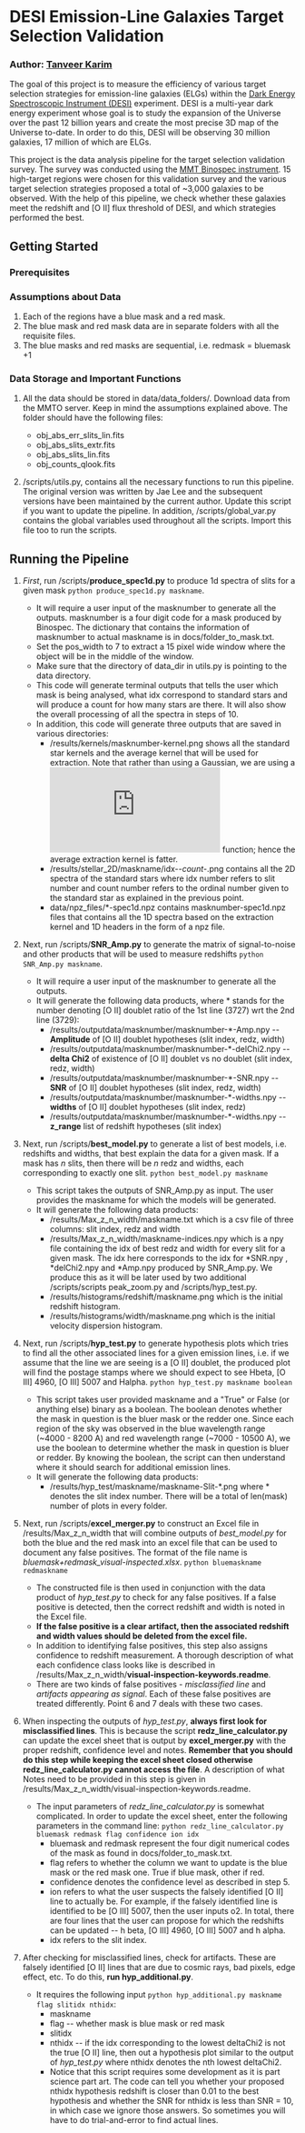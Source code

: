 # DESI Emission-Line Galaxies Target Selection Validation
### Author: [Tanveer Karim](tanveerkarim.com)

The goal of this project is to measure the efficiency of various target
selection strategies for emission-line galaxies (ELGs) within the [Dark
Energy Spectroscopic Instrument (DESI)](https://www.desi.lbl.gov/) experiment. DESI is a multi-year
dark energy experiment whose goal is to study the expansion of the 
Universe over the past 12 billion years and create the most precise 
3D map of the Universe to-date. In order to do this, DESI will be observing
30 million galaxies, 17 million of which are ELGs. 

This project is the data analysis pipeline for the target selection validation 
survey. The survey was conducted using the [MMT Binospec instrument](https://www.cfa.harvard.edu/mmti/binospec.html).
15 high-target regions were chosen for this validation survey and the various
target selection strategies proposed a total of ~3,000 galaxies to be observed.
With the help of this pipeline, we check whether these galaxies meet the redshift
and [O II] flux threshold of DESI, and which strategies performed the best.

## Getting Started
### Prerequisites

### Assumptions about Data
1. Each of the regions have a blue mask and a red mask.
2. The blue mask and red mask data are in separate folders with all the requisite files.
3. The blue masks and red masks are sequential, i.e. redmask = bluemask +1

### Data Storage and Important Functions
1. All the data should be stored in data/data_folders/. Download data from the MMTO server. 
Keep in mind the assumptions explained above. The folder should have the following files:
   * obj_abs_err_slits_lin.fits
   * obj_abs_slits_extr.fits
   * obj_abs_slits_lin.fits
   * obj_counts_qlook.fits
 
2. /scripts/utils.py, contains all the necessary functions to run this pipeline. 
The original version was written by Jae Lee and the subsequent versions have been 
maintained by the current author. Update this script if you want to update the 
pipeline. In addition, /scripts/global_var.py contains the global variables used 
throughout all the scripts. Import this file too to run the scripts.

## Running the Pipeline
1. *First*, run /scripts/**produce_spec1d.py** to produce 1d spectra 
of slits for a given mask `python produce_spec1d.py maskname`.
	* It will require a user input of the masknumber to generate all the outputs. 
	masknumber is a four digit code for a mask produced by Binospec. The dictionary
	that contains the information of masknumber to actual maskname is in 
	docs/folder_to_mask.txt.
	* Set the pos_width to 7 to extract a 15 pixel wide window where the 
	object will be in the middle of the window.
	* Make sure that the directory of data_dir in utils.py is pointing 
	to the data directory.
	* This code will generate terminal outputs that tells the user which mask 
	is being analysed, what idx correspond to standard stars and will produce
	a count for how many stars are there. It will also show the overall processing 
	of all the spectra in steps of 10.
	* In addition, this code will generate three outputs that are saved in 
	various directories:
		* /results/kernels/masknumber-kernel.png shows all the standard star 
		kernels and the average kernel that will be used for extraction. Note 
		that rather than using a Gaussian, we are using a ![equation](https://latex.codecogs.com/gif.latex?%5Cexp%5Cleft%28%20-0.5%5Cleft%28%20%5Cfrac%7Bx%20-%20%5Cmu%7D%7B%5Csigma%7D%20%5Cright%29%5E4%20%5Cright%29)
		function; hence the average extraction kernel is fatter.
		* /results/stellar_2D/maskname/idx-*-count-*.png contains all the 2D 
		spectra of the standard stars where idx number refers to slit number and 
		count number refers to the ordinal number given to the standard star as 
		explained in the previous point.
		* data/npz_files/*-spec1d.npz contains masknumber-spec1d.npz files that contains 
		all the 1D spectra based on the extraction kernel and 1D headers in the 
		form of a npz file.
		
2. Next, run /scripts/**SNR_Amp.py** to generate the matrix of signal-to-noise and 
other products that will be used to measure redshifts `python SNR_Amp.py maskname`.
	* It will require a user input of the masknumber to generate all the outputs.
	* It will generate the following data products, where * stands for the number 
	denoting [O II] doublet ratio of the 1st line (3727) wrt the 2nd line (3729):
		* /results/outputdata/masknumber/masknumber-*-Amp.npy  -- **Amplitude** of [O II] 
		doublet hypotheses (slit index, redz, width)
		* /results/outputdata/masknumber/masknumber-*-delChi2.npy  -- **delta Chi2** 
		of existence of [O II] doublet vs no doublet (slit index, redz, width)
		* /results/outputdata/masknumber/masknumber-*-SNR.npy  -- **SNR** of [O II] doublet 
		hypotheses (slit index, redz, width)
		* /results/outputdata/masknumber/masknumber-*-widths.npy  -- **widths** of [O II] 
		doublet hypotheses (slit index, redz)
		* /results/outputdata/masknumber/masknumber-*-widths.npy   -- **z_range** list of 
		redshift hypotheses (slit index)

3. Next, run /scripts/**best_model.py** to generate a list of best models, i.e. redshifts 
and widths, that best explain the data for a given mask. If a mask has *n* slits, then there
will be *n* redz and widths, each corresponding to exactly one slit.
`python best_model.py maskname`
	* This script takes the outputs of SNR_Amp.py as input. The user provides the maskname 
	for which the models will be generated.
	* It will generate the following data products:
		* /results/Max_z_n_width/maskname.txt which is a csv file of three columns: 
		slit index, redz and width
		* /results/Max_z_n_width/maskname-indices.npy which is a npy file containing
		the idx of best redz and width for every slit for a given mask. The idx here
		corresponds to the idx for *SNR.npy , *delChi2.npy and *Amp.npy produced by 
		SNR_Amp.py. We produce this as it will be later used by two additional 
		/scripts/scripts peak_zoom.py and /scripts/hyp_test.py.
		* /results/histograms/redshift/maskname.png which is the initial redshift 
		histogram.
		* /results/histograms/width/maskname.png which is the initial velocity dispersion 
		histogram.
		
4. Next, run /scripts/**hyp_test.py** to generate hypothesis plots which tries to 
find all the other associated lines for a given emission lines, i.e. if we assume that 
the line we are seeing is a [O II] doublet, the produced plot will find the postage 
stamps where we should expect to see Hbeta, [O III] 4960, [O III] 5007 and Halpha.
`python hyp_test.py maskname boolean`
	* This script takes user provided maskname and a "True" or False (or anything else) 
	binary as a boolean. The boolean denotes whether the mask in question is the bluer mask
	or the redder one. Since each region of the sky was observed in the blue wavelength
	range (~4000 - 8200 A) and red wavelength range (~7000 - 10500 A), we use the boolean 
	to determine whether the mask in question is bluer or redder. By knowing the boolean,
	the script can then understand where it should search for additional emission lines.
	* It will generate the following data products:
		* /results/hyp_test/maskname/maskname-Slit-*.png where * denotes the slit index number. 
		There will be a total of len(mask) number of plots in every folder.
		
5. Next, run /scripts/**excel_merger.py** to construct an Excel file in /results/Max_z_n_width
 that will combine outputs of *best_model.py* for both the blue and the red mask into an 
 excel file that can be used to document any false positives. The format of the file name 
 is *bluemask+redmask_visual-inspected.xlsx*.
 `python bluemaskname redmaskname`
	* The constructed file is then used in conjunction with the data product of *hyp_test.py*
	to check for any false positives. If a false positive is detected, then the correct 
	redshift and width is noted in the Excel file.
	* **If the false positive is a clear artifact, then the associated redshift and width 
	values should be deleted from the excel file.**
	* In addition to identifying false positives, this step also assigns confidence to
	redshift measurement. A thorough description of what each confidence class looks like 
	is described in /results/Max_z_n_width/**visual-inspection-keywords.readme**.
	* There are two kinds of false positives - *misclassified line* and *artifacts appearing 
	as signal*. Each of these false positives are treated differently. Point 6 and 7 
	deals with these two cases.
	
6. When inspecting the outputs of *hyp_test.py*, **always first look for misclassified lines**. 
This is because the script **redz_line_calculator.py** can update the excel sheet that is 
output by **excel_merger.py** with the proper redshift, confidence level and notes. 
**Remember that you should do this step while keeping the excel sheet closed otherwise 
redz_line_calculator.py cannot access the file**. A description of what Notes need to be 
provided in this step is given in /results/Max_z_n_width/visual-inspection-keywords.readme.
	* The input parameters of *redz_line_calculator.py* is somewhat complicated. 
	In order to update the excel sheet, enter the following parameters in the command line: 
	`python redz_line_calculator.py bluemask redmask flag confidence ion idx`
		* bluemask and redmask represent the four digit numerical codes of the mask as
		found in docs/folder_to_mask.txt.
		* flag refers to whether the column we want to update is the blue mask or the 
		red mask one. True if blue mask, other if red.
		* confidence denotes the confidence level as described in step 5.
		* ion refers to what the user suspects the falsely identified [O II] line to actually be.
		For example, if the falsely identified line is identified to be [O III] 5007, then the user
		inputs o2. In total, there are four lines that the user can propose for which the redshifts
		can be updated -- h beta, [O III] 4960, [O III] 5007 and h alpha.
		* idx refers to the slit index.
	
7. After checking for misclassified lines, check for artifacts. These are falsely identified 
[O II] lines that are due to cosmic rays, bad pixels, edge effect, etc. To do this, 
**run hyp_additional.py**.
	* It requires the following input `python hyp_additional.py maskname flag slitidx nthidx`:
		* maskname
		* flag -- whether mask is blue mask or red mask
		* slitidx
		* nthidx -- if the idx corresponding to the lowest deltaChi2 is not the true [O II]
		line, then out a hypothesis plot similar to the output of *hyp_test.py* where nthidx
		denotes the nth lowest deltaChi2. 
		* Notice that this script requires some development as it is part science part art.
		The code can tell you whether your proposed nthidx hypothesis redshift is closer than
		0.01 to the best hypothesis and whether the SNR for nthidx is less than SNR = 10, in 
		which case we ignore those answers. So sometimes you will have to do trial-and-error 
		to find actual lines. 












